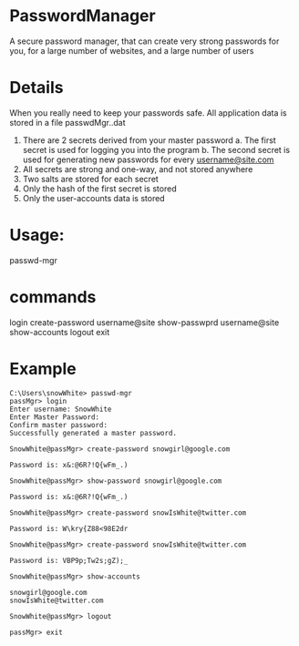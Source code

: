 # PasswordManager
A secure password manager, that can create very strong passwords for you, for a large number of websites, and a large number of users

# Details
When you really need to keep your passwords safe.
All application data is stored in a file passwdMgr.<userName>.dat

1. There are 2 secrets derived from your master password
   a. The first secret is used for logging you into the program
   b. The second secret is used for generating new passwords for every username@site.com
2. All secrets are strong and one-way, and not stored anywhere
3. Two salts are stored for each secret
4. Only the hash of the first secret is stored
5. Only the user-accounts data is stored


# Usage:
passwd-mgr
  # commands
  login
  create-password username@site
  show-passwprd username@site
  show-accounts
  logout
  exit

# Example
```
C:\Users\snowWhite> passwd-mgr
passMgr> login
Enter username: SnowWhite
Enter Master Password: 
Confirm master password:
Successfully generated a master password.

SnowWhite@passMgr> create-password snowgirl@google.com

Password is: x&:@6R?!Q{wFm_.)

SnowWhite@passMgr> show-password snowgirl@google.com

Password is: x&:@6R?!Q{wFm_.)

SnowWhite@passMgr> create-password snowIsWhite@twitter.com

Password is: W\kry{Z88<98E2dr

SnowWhite@passMgr> create-password snowIsWhite@twitter.com

Password is: VBP9p;Tw2s;gZ);_

SnowWhite@passMgr> show-accounts

snowgirl@google.com
snowIsWhite@twitter.com

SnowWhite@passMgr> logout

passMgr> exit
```
